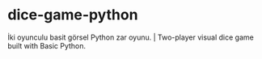# dice-game-python
İki oyunculu basit görsel Python zar oyunu. | Two-player visual dice game built with  Basic Python.
